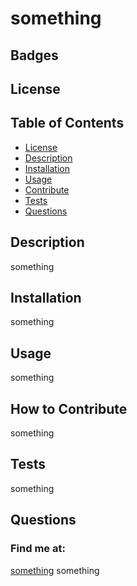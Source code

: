 # something
  ## Badges
  
  ## License
  
  
  ## Table of Contents
  * [License](#license)
  * [Description](#description)
  * [Installation](#installation)
  * [Usage](#usage)
  * [Contribute](#contribute)
  * [Tests](#tests)
  * [Questions](#questions)
  ## Description
  something
  ## Installation
  something
  ## Usage
  something
  ## How to Contribute
  something
  ## Tests
  something
  ## Questions
  ### Find me at:
  [something](https://github.com/something)
  something